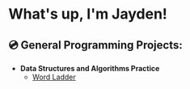 <h1>What's up, I'm Jayden! 

<h2>💿  General Programming Projects:</h2>

- <b>Data Structures and Algorithms Practice </b>
  - [Word Ladder](https://github.com/jmmilli/Word-Ladder)

